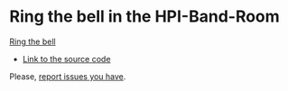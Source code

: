 Ring the bell in the HPI-Band-Room
==================================

[Ring the bell](http://hpibandraum.github.io/ring/)

- [Link to the source code](https://build.particle.io/build/56b4e816c9981b1c4a000264)

Please, [report issues you have](https://github.com/hpibandraum/ring/issues).
